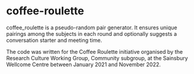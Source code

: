 # coffee-roulette
coffee_roulette is a pseudo-random pair generator. It ensures unique pairings among the subjects in each round and optionally suggests a conversation starter and meeting time. 

The code was written for the Coffee Roulette initiative organised by the Research Culture Working Group, Community subgroup, at the Sainsbury Wellcome Centre between January 2021 and November 2022. 
